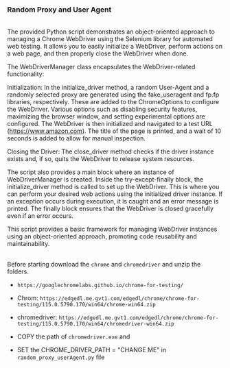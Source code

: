 ### Random Proxy and User Agent
<br>
The provided Python script demonstrates an object-oriented approach to managing a Chrome WebDriver using the Selenium library for automated web testing. It allows you to easily initialize a WebDriver, perform actions on a web page, and then properly close the WebDriver when done.

The WebDriverManager class encapsulates the WebDriver-related functionality:

Initialization: In the initialize_driver method, a random User-Agent and a randomly selected proxy are generated using the fake_useragent and fp.fp libraries, respectively. These are added to the ChromeOptions to configure the WebDriver. Various options such as disabling security features, maximizing the browser window, and setting experimental options are configured. The WebDriver is then initialized and navigated to a test URL (https://www.amazon.com). The title of the page is printed, and a wait of 10 seconds is added to allow for manual inspection.

Closing the Driver: The close_driver method checks if the driver instance exists and, if so, quits the WebDriver to release system resources.

The script also provides a main block where an instance of WebDriverManager is created. Inside the try-except-finally block, the initialize_driver method is called to set up the WebDriver. This is where you can perform your desired web actions using the initialized driver instance. If an exception occurs during execution, it is caught and an error message is printed. The finally block ensures that the WebDriver is closed gracefully even if an error occurs.

This script provides a basic framework for managing WebDriver instances using an object-oriented approach, promoting code reusability and maintainability.
<br>
<br>

Before starting download the `chrome` and `chromedriver` and unzip the folders. 

- `https://googlechromelabs.github.io/chrome-for-testing/`

- Chrom: `https://edgedl.me.gvt1.com/edgedl/chrome/chrome-for-testing/115.0.5790.170/win64/chrome-win64.zip`

- chromedriver: `https://edgedl.me.gvt1.com/edgedl/chrome/chrome-for-testing/115.0.5790.170/win64/chromedriver-win64.zip`

- COPY the path of `chromedriver.exe` and
- SET the CHROME_DRIVER_PATH = "CHANGE ME" in `random_proxy_userAgent.py` file

